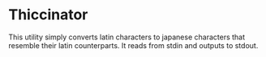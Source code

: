 # Thiccinator

This utility simply converts latin characters to japanese characters that resemble their latin counterparts. It reads from stdin and outputs to stdout.

